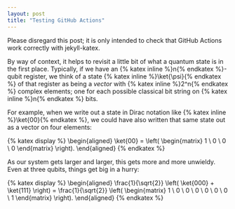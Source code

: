 ```yaml
---
layout: post
title: "Testing GitHub Actions"
---
```


Please disregard this post; it is only intended to check that GitHub Actions work correctly with jekyll-katex.

By way of context, it helps to revisit a little bit of what a quantum state is in the first place. Typically, if we have an {% katex inline %}n{% endkatex %}-qubit register, we think of a state {% katex inline %}\ket{\psi}{% endkatex %} of that register as being a _vector_ with {% katex inline %}2^n{% endkatex %} complex elements; one for each possible classical bit string on {% katex inline %}n{% endkatex %} bits.

For example, when we write out a state in Dirac notation like {% katex inline %}\ket{00}{% endkatex %}, we could have also written that same state out as a vector on four elements:

{% katex display %}
\begin{aligned}
    \ket{00} = \left( \begin{matrix}
        1 \\ 0 \\ 0 \\ 0
    \end{matrix} \right).
\end{aligned}
{% endkatex %}

As our system gets larger and larger, this gets more and more unwieldy. Even at three qubits, things get big in a hurry:

{% katex display %}
\begin{aligned}
    \frac{1}{\sqrt{2}} \left(
        \ket{000} +
        \ket{111}
    \right) = \frac{1}{\sqrt{2}} \left( \begin{matrix}
        1 \\ 0 \\ 0 \\ 0 \\
        0 \\ 0 \\ 0 \\ 1
    \end{matrix} \right).
\end{aligned}
{% endkatex %}
